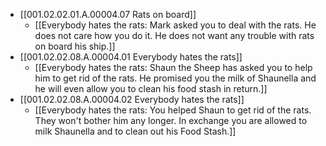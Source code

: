 - [[001.02.02.01.A.00004.07 Rats on board]]
	- [[Everybody hates the rats: Mark asked you to deal with the rats. He does not care how you do it. He does not want any trouble with rats on board his ship.]]
- [[001.02.02.08.A.00004.01 Everybody hates the rats]]
	- [[Everybody hates the rats: Shaun the Sheep has asked you to help him to get rid of the rats. He promised you the milk of Shaunella and he will even allow you to clean his food stash in return.]]
- [[001.02.02.08.A.00004.02 Everybody hates the rats]]
	- [[Everybody hates the rats: You helped Shaun to get rid of the rats. They won't bother him any longer. In exchange you are allowed to milk Shaunella and to clean out his Food Stash.]]